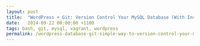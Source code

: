 ```yaml
---
layout: post
title:  "WordPress + Git: Version Control Your MySQL Database (With Instructions For Vagrant)"
date:   2014-09-22 00:00:00 +1100
tags: bash, git, mysql, vagrant, wordpress
permalink: /wordpress-database-git-simple-way-to-version-control-your-mysql-database-with-instructions-for-vagrant
---
```

